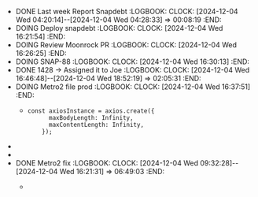 - DONE Last week Report Snapdebt
  :LOGBOOK:
  CLOCK: [2024-12-04 Wed 04:20:14]--[2024-12-04 Wed 04:28:33] =>  00:08:19
  :END:
- DOING Deploy snapdebt
  :LOGBOOK:
  CLOCK: [2024-12-04 Wed 16:21:54]
  :END:
- DOING Review Moonrock PR
  :LOGBOOK:
  CLOCK: [2024-12-04 Wed 16:26:25]
  :END:
- DOING SNAP-88
  :LOGBOOK:
  CLOCK: [2024-12-04 Wed 16:30:13]
  :END:
- DONE 1428 -> Assigned it to Joe
  :LOGBOOK:
  CLOCK: [2024-12-04 Wed 16:46:48]--[2024-12-04 Wed 18:52:19] =>  02:05:31
  :END:
- DOING Metro2 file prod
  :LOGBOOK:
  CLOCK: [2024-12-04 Wed 16:37:51]
  :END:
	- ```apl
	  const axiosInstance = axios.create({
	        maxBodyLength: Infinity,
	        maxContentLength: Infinity,
	      });
	  ```
-
-
- DONE Metro2 fix
  :LOGBOOK:
  CLOCK: [2024-12-04 Wed 09:32:28]--[2024-12-04 Wed 16:21:31] =>  06:49:03
  :END:
	- ```apl
	  ```